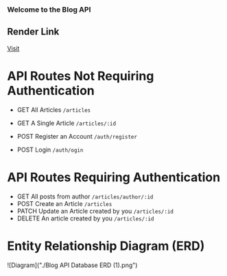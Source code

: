 ### Welcome to the Blog API

## Render Link
[Visit](https://blog-api-3mtt.onrender.com)

# API Routes Not Requiring Authentication

- GET All Articles `/articles`
- GET A Single Article `/articles/:id`


- POST Register an Account `/auth/register`
- POST Login `/auth/ogin`

# API Routes Requiring Authentication
- GET All posts from author `/articles/author/:id`
- POST Create an Article `/articles`
- PATCH Update an Article created by  you `/articles/:id`
- DELETE An article created by you `/articles/:id`

# Entity Relationship Diagram (ERD)
![Diagram]("./Blog API Database ERD (1).png")
